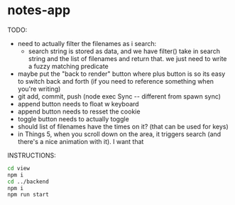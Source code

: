 # notes-app

TODO:
- need to actually filter the filenames as i search:
    - search string is stored as data, and we have filter() take in search string and the list of filenames and return that. we just need to write a fuzzy matching predicate
- maybe put the "back to render" button where plus button is so its easy to switch back and forth (if you need to reference something when you're writing)
- git add, commit, push (node exec Sync -- different from spawn sync)
- append button needs to float w keyboard
- append button needs to resset the cookie
- toggle button needs to actually toggle
- should list of filenames have the times on it? (that can be used for keys)
- in Things 5, when you scroll down on the area, it triggers search (and there's a nice animation with it). I want that

INSTRUCTIONS:
```bash
cd view
npm i
cd ../backend
npm i
npm run start
```